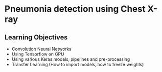 # Pneumonia detection using Chest X-ray

## Learning Objectives

* Convolution Neural Networks
* Using Tensorflow on GPU
* Using various Keras models, pipelines and pre-processing
* Transfer Learning (How to import models, how to freeze weights)